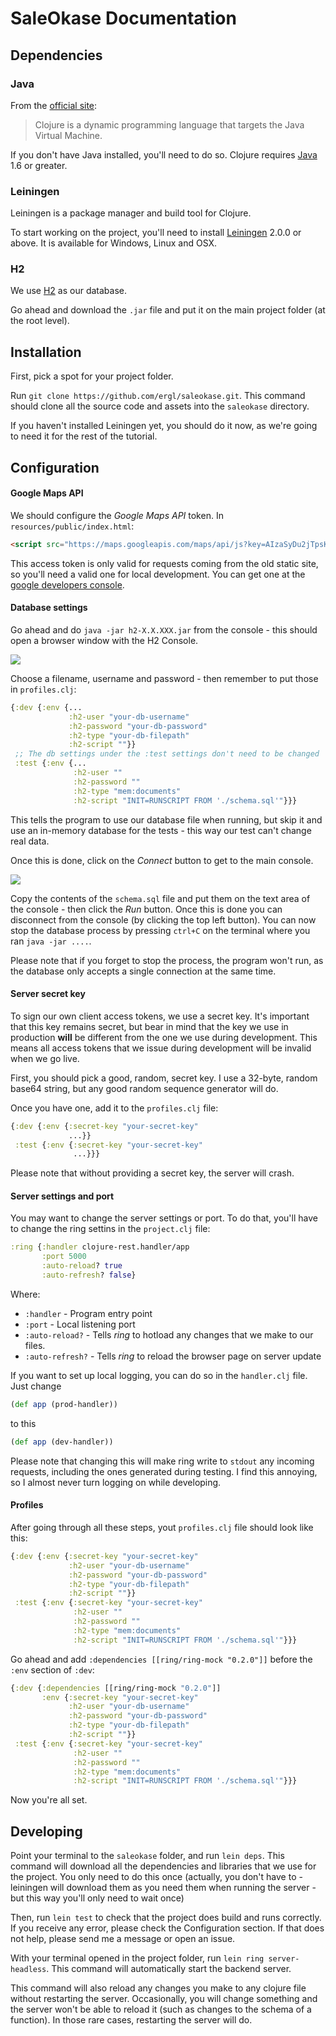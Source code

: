 # SaleOkase Documentation

## Dependencies

### Java

From the [official site](http://clojure.org):

> Clojure is a dynamic programming language that targets the Java Virtual Machine.

If you don't have Java installed, you'll need to do so. Clojure requires [Java](http://java.sun.com/javase/downloads/index.jsp) 1.6 or greater.

### Leiningen

Leiningen is a package manager and build tool for Clojure.

To start working on the project, you'll need to install [Leiningen](http://leiningen.org) 2.0.0 or above. It is available for Windows, Linux and OSX.

### H2

We use [H2](http://www.h2database.com) as our database.

Go ahead and download the `.jar` file and put it on the main project folder (at the root level).

## Installation

First, pick a spot for your project folder.

Run `git clone https://github.com/ergl/saleokase.git`. This command should clone all the source code and assets into the `saleokase` directory.

If you haven't installed Leiningen yet, you should do it now, as we're going to need it for the rest of the tutorial.

## Configuration

#### Google Maps API

We should configure the *Google Maps API* token. In `resources/public/index.html`:

```html
<script src="https://maps.googleapis.com/maps/api/js?key=AIzaSyDu2jTpsKWwFMvxPz77ZJHMhXWPYsNZueY"></script>
```

This access token is only valid for requests coming from the old static site, so you'll need a valid one for local development. You can get one at the [google developers console](https://console.developers.google.com).


#### Database settings

Go ahead and do `java -jar h2-X.X.XXX.jar` from the console - this should open a browser window with the H2 Console.

![](./assets/h2console.png)

Choose a filename, username and password - then remember to put those in `profiles.clj`:

```clojure
{:dev {:env {...
             :h2-user "your-db-username"
             :h2-password "your-db-password"
             :h2-type "your-db-filepath"
             :h2-script ""}}
 ;; The db settings under the :test settings don't need to be changed
 :test {:env {...
              :h2-user ""
              :h2-password ""
              :h2-type "mem:documents"
              :h2-script "INIT=RUNSCRIPT FROM './schema.sql'"}}}
```

This tells the program to use our database file when running, but skip it and use an in-memory database for the tests - this way our test can't change real data.

Once this is done, click on the *Connect* button to get to the main console.

![](./assets/h2console-1.png)

Copy the contents of the `schema.sql` file and put them on the text area of the console - then click the *Run* button. Once this is done you can disconnect from the console (by clicking the top left button). You can now stop the database process by pressing `ctrl+C` on the terminal where you ran `java -jar ....`.

Please note that if you forget to stop the process, the program won't run, as the database only accepts a single connection at the same time.

#### Server secret key

To sign our own client access tokens, we use a secret key. It's important that this key remains secret, but bear in mind that the key we use in production **will** be different from the one we use during development. This means all access tokens that we issue during development will be invalid when we go live.

First, you should pick a good, random, secret key. I use a 32-byte, random base64 string, but any good random sequence generator will do.

Once you have one, add it to the `profiles.clj` file:

```clojure
{:dev {:env {:secret-key "your-secret-key"
             ...}}
 :test {:env {:secret-key "your-secret-key"
              ...}}}
```

Please note that without providing a secret key, the server will crash.


#### Server settings and port

You may want to change the server settings or port. To do that, you'll have to change the ring settins in the `project.clj` file:

```clojure
:ring {:handler clojure-rest.handler/app
       :port 5000
       :auto-reload? true
       :auto-refresh? false}
```
Where:

- `:handler` - Program entry point
- `:port` - Local listening port
- `:auto-reload?` - Tells *ring* to hotload any changes that we make to our files.
- `:auto-refresh?` - Tells *ring* to reload the browser page on server update

If you want to set up local logging, you can do so in the `handler.clj` file. Just change

```clojure
(def app (prod-handler))
```

to this

```clojure
(def app (dev-handler))
```

Please note that changing this will make ring write to `stdout` any incoming requests, including the ones generated during testing. I find this annoying, so I almost never turn logging on while developing.

#### Profiles

After going through all these steps, yout `profiles.clj` file should look like this:

```clojure
{:dev {:env {:secret-key "your-secret-key"
             :h2-user "your-db-username"
             :h2-password "your-db-password"
             :h2-type "your-db-filepath"
             :h2-script ""}}
 :test {:env {:secret-key "your-secret-key"
              :h2-user ""
              :h2-password ""
              :h2-type "mem:documents"
              :h2-script "INIT=RUNSCRIPT FROM './schema.sql'"}}}
```

Go ahead and add `:dependencies [[ring/ring-mock "0.2.0"]]` before the `:env` section of `:dev`:

```clojure
{:dev {:dependencies [[ring/ring-mock "0.2.0"]]
       :env {:secret-key "your-secret-key"
             :h2-user "your-db-username"
             :h2-password "your-db-password"
             :h2-type "your-db-filepath"
             :h2-script ""}}
 :test {:env {:secret-key "your-secret-key"
              :h2-user ""
              :h2-password ""
              :h2-type "mem:documents"
              :h2-script "INIT=RUNSCRIPT FROM './schema.sql'"}}}

```

Now you're all set.


## Developing

Point your terminal to  the `saleokase` folder, and run `lein deps`. This command will download all the dependencies and libraries that we use for the project. You only need to do this once (actually, you don't have to - leiningen will download them as you need them when running the server - but this way you'll only need to wait once)

Then, run `lein test` to check that the project does build and runs correctly. If you receive any error, please check the Configuration section. If that does not help, please send me a message or open an issue.

With your terminal opened in the project folder, run `lein ring server-headless`. This command will automatically start the backend server.

This command will also reload any changes you make to any clojure file without restarting the server. Occasionally, you will change something and the server won't be able to reload it (such as changes to the schema of a function). In those rare cases, restarting the server will do.
